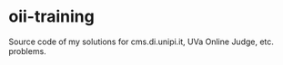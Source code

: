 oii-training
============

Source code of my solutions for cms.di.unipi.it, UVa Online Judge, etc. problems.
